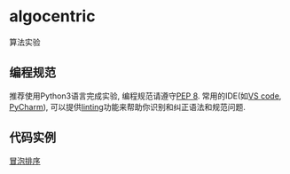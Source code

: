 # algocentric

算法实验

## 编程规范

推荐使用Python3语言完成实验, 编程规范请遵守[PEP 8](https://peps.python.org/pep-0008/).
常用的IDE(如[VS code](https://code.visualstudio.com/), [PyCharm](https://www.jetbrains.com/pycharm/)),
可以提供[linting](https://code.visualstudio.com/docs/python/linting)功能来帮助你识别和纠正语法和规范问题.

## 代码实例

[冒泡排序](./bubble_sort/)

